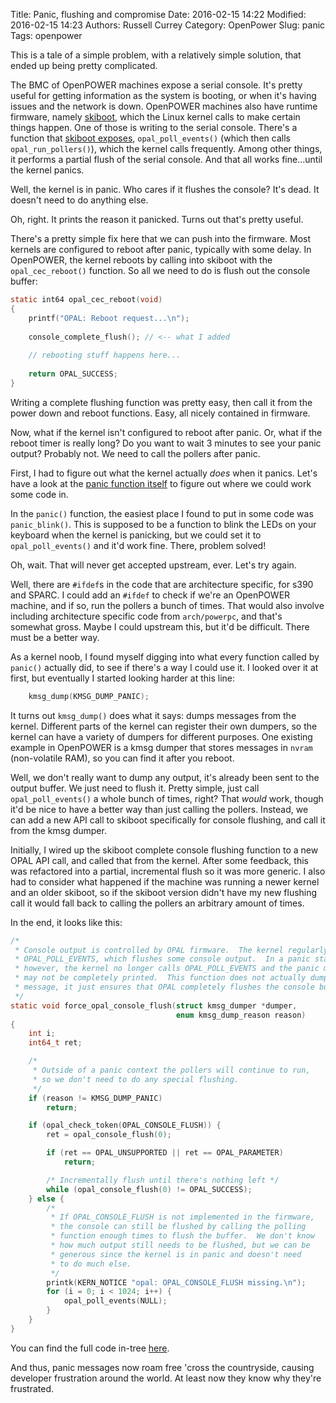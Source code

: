 Title: Panic, flushing and compromise
Date: 2016-02-15 14:22
Modified: 2016-02-15 14:23
Authors: Russell Currey
Category: OpenPower
Slug: panic
Tags: openpower

This is a tale of a simple problem, with a relatively simple solution, that ended up being pretty complicated.

The BMC of OpenPOWER machines expose a serial console.  It's pretty useful for getting information as the system is booting, or when it's having issues and the network is down.  OpenPOWER machines also have runtime firmware, namely [skiboot](https://github.com/open-power/skiboot), which the Linux kernel calls to make certain things happen.  One of those is writing to the serial console.  There's a function that [skiboot exposes](https://github.com/open-power/skiboot/blob/master/core/opal.c), `opal_poll_events()` (which then calls `opal_run_pollers()`), which the kernel calls frequently.  Among other things, it performs a partial flush of the serial console.  And that all works fine...until the kernel panics.

Well, the kernel is in panic.  Who cares if it flushes the console?  It's dead.  It doesn't need to do anything else.

Oh, right.  It prints the reason it panicked.  Turns out that's pretty useful.

There's a pretty simple fix here that we can push into the firmware.  Most kernels are configured to reboot after panic, typically with some delay.  In OpenPOWER, the kernel reboots by calling into skiboot with the `opal_cec_reboot()` function.  So all we need to do is flush out the console buffer:

``` C
static int64 opal_cec_reboot(void)
{
	printf("OPAL: Reboot request...\n");
	
	console_complete_flush(); // <-- what I added
	
	// rebooting stuff happens here...
	
	return OPAL_SUCCESS;
}
```

Writing a complete flushing function was pretty easy, then call it from the power down and reboot functions.  Easy, all nicely contained in firmware.

Now, what if the kernel isn't configured to reboot after panic.  Or, what if the reboot timer is really long?  Do you want to wait 3 minutes to see your panic output?  Probably not.  We need to call the pollers after panic.

First, I had to figure out what the kernel actually *does* when it panics.  Let's have a look at the [panic function itself](https://github.com/torvalds/linux/blob/master/kernel/panic.c) to figure out where we could work some code in.

In the `panic()` function, the easiest place I found to put in some code was `panic_blink()`.  This is supposed to be a function to blink the LEDs on your keyboard when the kernel is panicking, but we could set it to `opal_poll_events()` and it'd work fine.  There, problem solved!

Oh, wait.  That will never get accepted upstream, ever.  Let's try again.

Well, there are `#ifdef`s in the code that are architecture specific, for s390 and SPARC.  I could add an `#ifdef` to check if we're an OpenPOWER machine, and if so, run the pollers a bunch of times.  That would also involve including architecture specific code from `arch/powerpc`, and that's somewhat gross.  Maybe I could upstream this, but it'd be difficult.  There must be a better way.

As a kernel noob, I found myself digging into what every function called by `panic()` actually did, to see if there's a way I could use it.  I looked over it at first, but eventually I started looking harder at this line:

``` C
    kmsg_dump(KMSG_DUMP_PANIC);
```

It turns out `kmsg_dump()` does what it says: dumps messages from the kernel.  Different parts of the kernel can register their own dumpers, so the kernel can have a variety of dumpers for different purposes.  One existing example in OpenPOWER is a kmsg dumper that stores messages in `nvram` (non-volatile RAM), so you can find it after you reboot.

Well, we don't really want to dump any output, it's already been sent to the output buffer.  We just need to flush it.  Pretty simple, just call `opal_poll_events()` a whole bunch of times, right?  That *would* work, though it'd be nice to have a better way than just calling the pollers.  Instead, we can add a new API call to skiboot specifically for console flushing, and call it from the kmsg dumper.

Initially, I wired up the skiboot complete console flushing function to a new OPAL API call, and called that from the kernel.  After some feedback, this was refactored into a partial, incremental flush so it was more generic.  I also had to consider what happened if the machine was running a newer kernel and an older skiboot, so if the skiboot version didn't have my new flushing call it would fall back to calling the pollers an arbitrary amount of times.

In the end, it looks like this:

``` C
/*
 * Console output is controlled by OPAL firmware.  The kernel regularly calls
 * OPAL_POLL_EVENTS, which flushes some console output.  In a panic state,
 * however, the kernel no longer calls OPAL_POLL_EVENTS and the panic message
 * may not be completely printed.  This function does not actually dump the
 * message, it just ensures that OPAL completely flushes the console buffer.
 */
static void force_opal_console_flush(struct kmsg_dumper *dumper,
									 enum kmsg_dump_reason reason)
{
	int i;
	int64_t ret;

	/*
	 * Outside of a panic context the pollers will continue to run,
	 * so we don't need to do any special flushing.
	 */
	if (reason != KMSG_DUMP_PANIC)
		return;

	if (opal_check_token(OPAL_CONSOLE_FLUSH)) {
		ret = opal_console_flush(0);

		if (ret == OPAL_UNSUPPORTED || ret == OPAL_PARAMETER)
			return;

		/* Incrementally flush until there's nothing left */
		while (opal_console_flush(0) != OPAL_SUCCESS);
	} else {
		/*
		 * If OPAL_CONSOLE_FLUSH is not implemented in the firmware,
		 * the console can still be flushed by calling the polling
		 * function enough times to flush the buffer.  We don't know
		 * how much output still needs to be flushed, but we can be
		 * generous since the kernel is in panic and doesn't need
		 * to do much else.
		 */
		printk(KERN_NOTICE "opal: OPAL_CONSOLE_FLUSH missing.\n");
		for (i = 0; i < 1024; i++) {
			opal_poll_events(NULL);
		}
	}
}
```

You can find the full code in-tree [here](https://github.com/torvalds/linux/blob/master/arch/powerpc/platforms/powernv/opal-kmsg.c).

And thus, panic messages now roam free 'cross the countryside, causing developer frustration around the world.  At least now they know why they're frustrated.
